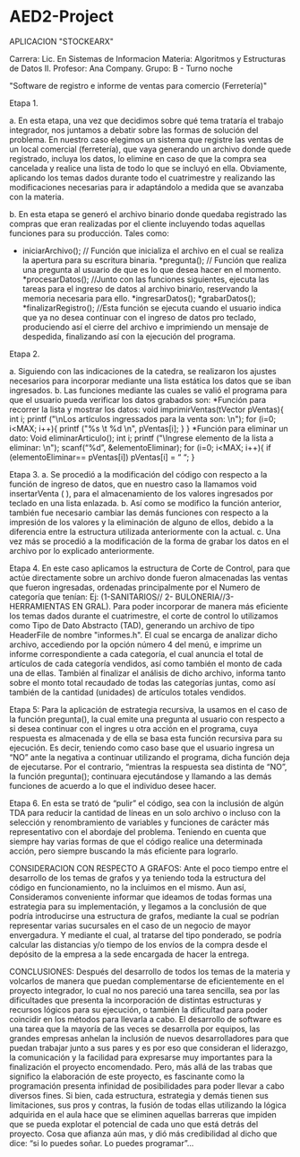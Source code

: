 # AED2-Project

APLICACION "STOCKEARX"

Carrera: Lic. En Sistemas de Informacion
Materia: Algoritmos y Estructuras de Datos II.
Profesor: Ana Company.
Grupo: B - Turno noche

"Software de registro e informe de ventas para comercio (Ferretería)"

Etapa 1.

a. En esta etapa, una vez que decidimos sobre qué tema trataría el trabajo integrador, nos juntamos a debatir sobre las formas de solución del problema.
En nuestro caso elegimos un sistema que registre las ventas de un local comercial (ferretería), que vaya generando un archivo donde quede registrado, incluya los datos, lo elimine en caso de que la compra sea cancelada y realice una lista de todo lo que se incluyó en ella. Obviamente, aplicando los temas dados durante todo el cuatrimestre y realizando las modificaciones necesarias para ir adaptándolo a medida que se avanzaba con la materia.

b. En esta etapa se generó el archivo binario donde quedaba registrado las compras que eran realizadas por el cliente incluyendo todas aquellas funciones para su producción.
Tales como:
* iniciarArchivo(); // Función que inicializa el archivo en el cual se realiza la apertura para su escritura binaria.
*pregunta();         // Función que realiza una pregunta al usuario de que es lo que desea hacer en el momento.
*procesarDatos();   //Junto con las funciones siguientes, ejecuta las tareas para el ingreso de datos al archivo binario, reservando la memoria necesaria para ello.
*ingresarDatos();
*grabarDatos();
*finalizarRegistro();    //Esta función se ejecuta cuando el usuario indica que ya no desea continuar con el ingreso de datos pro teclado, produciendo así el cierre del archivo e imprimiendo un mensaje de despedida, finalizando así con la ejecución del programa.

Etapa 2.

a. Siguiendo con las indicaciones de la catedra, se realizaron los ajustes necesarios para incorporar mediante una lista estática los datos que se iban ingresados.
b. Las funciones mediante las cuales se valió el programa para que el usuario pueda verificar los datos grabados son:
*Función para recorrer la lista y mostrar los datos:
void imprimirVentas(tVector pVentas){
	int i;
	printf ("\nLos artículos ingressados para la venta son: \n");
	for (i=0; i<MAX; i++){
		printf ("%s \t %d \n", pVentas[i];
	}
}
*Función para eliminar un dato:
Void eliminarArticulo();
	int i;
	printf ("\Ingrese elemento de la lista a eliminar: \n");
	scanf(“%d”, &elementoEliminar);
	for (i=0; i<MAX; i++){
if (elementoEliminar== pVentas[i])
		pVentas[i] = “ “;
	}
	
Etapa 3.
a. Se procedió a la modificación del código con respecto a la función de ingreso de datos, que en nuestro caso la llamamos void insertarVenta ( ), para el almacenamiento de los valores ingresados por teclado en una lista enlazada.
b. Así como se modifico la función anterior, también fue necesario cambiar las demás funciones con respecto a la impresión de los valores y la eliminación de alguno de ellos, debido a la diferencia entre la estructura utilizada anteriormente con la actual.
c. Una vez más se procedió a la modificación de la forma de grabar los datos en el archivo por lo explicado anteriormente.

Etapa 4.
En este caso aplicamos la estructura de Corte de Control, para que actúe directamente sobre un archivo donde fueron almacenadas las ventas que fueron ingresadas, ordenadas principalmente por el Numero de categoría que tenían: Ej: (1-SANITARIOS// 2- BULONERIA//3-HERRAMIENTAS EN GRAL).
Para poder incorporar de manera más eficiente los temas dados durante el cuatrimestre, el corte de control lo utilizamos como Tipo de Dato Abstracto (TAD), generando un archivo de tipo HeaderFile
de nombre "informes.h".
El cual se encarga de analizar dicho archivo, accediendo por la opción número 4 del menú, e imprime un informe correspondiente a cada categoría, el cual anuncia el total de artículos de cada categoría vendidos, así como también el monto de cada una de ellas.
También al finalizar el análisis de dicho archivo, informa tanto sobre el monto total recaudado de todas las categorías juntas, como así también de la cantidad (unidades) de artículos totales vendidos.


Etapa 5:
Para la aplicación de estrategia recursiva, la usamos en el caso de la función pregunta(), la cual emite una pregunta al usuario con respecto a si desea continuar con el ingres u otra acción en el programa, cuya respuesta es almacenada y de ella se basa esta función recursiva para su ejecución.
Es decir, teniendo como caso base que el usuario ingresa un “NO” ante la negativa a continuar utilizando el programa, dicha función deja de ejecutarse.
Por el contrario, “mientras la respuesta sea distinta de “NO”, la función pregunta(); continuara ejecutándose y llamando a las demás funciones de acuerdo a lo que el individuo desee hacer.

Etapa 6.
En esta se trató de “pulir” el código, sea con la inclusión de algún TDA para reducir la cantidad de líneas en un solo archivo o incluso con la selección y renombramiento de variables y funciones de carácter más representativo con el abordaje del problema.
Teniendo en cuenta que siempre hay varias formas de que el código realice una determinada acción, pero siempre buscando la más eficiente para lograrlo.

CONSIDERACION CON RESPECTO A GRAFOS:
Ante el poco tiempo entre el desarrollo de los temas de grafos y ya teniendo toda la estructura del código en funcionamiento, no la incluimos en el mismo. Aun así, Consideramos conveniente informar que ideamos de todas formas una estrategia para su implementación, y llegamos a la conclusión de que podría introducirse una estructura de grafos, mediante la cual se podrían representar varias sucursales en el caso de un negocio de mayor envergadura. Y mediante el cual, al tratarse del tipo ponderado, se podría calcular las distancias y/o tiempo de los envíos de la compra desde el depósito de la empresa a la sede encargada de hacer la entrega.

CONCLUSIONES:
Después del desarrollo de todos los temas de la materia y volcarlos de manera que puedan complementarse de eficientemente en el proyecto integrador, lo cual no nos pareció una tarea sencilla, sea por las dificultades que presenta la incorporación de distintas estructuras y recursos lógicos para su ejecución, o también la dificultad para poder coincidir en los métodos para llevarla a cabo.
El desarrollo de software es una tarea que la mayoría de las veces se desarrolla por equipos, las grandes empresas anhelan la inclusión de nuevos desarrolladores para que puedan trabajar junto a sus pares y es por eso que consideran el liderazgo, la comunicación y la facilidad para expresarse muy importantes para la finalización el proyecto encomendado.
Pero, más allá de las trabas que significo la elaboración de este proyecto, es fascinante como la programación presenta infinidad de posibilidades para poder llevar a cabo diversos fines.
Si bien, cada estructura, estrategia y demás tienen sus limitaciones, sus pros y contras, la fusión de todas ellas utilizando la lógica adquirida en el aula hace que se eliminen aquellas barreras que impiden que se pueda explotar el potencial de cada uno que está detrás del proyecto.
Cosa que afianza aún mas, y dió más credibilidad al dicho que dice: “si lo puedes soñar. Lo puedes programar”...
